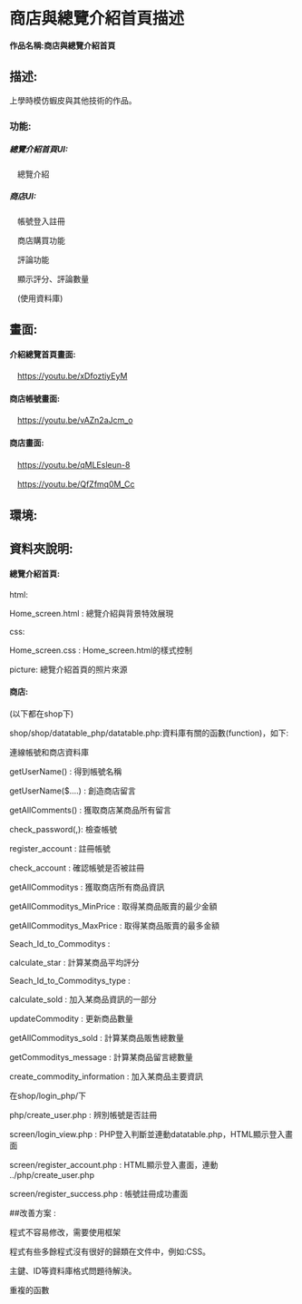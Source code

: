 # 商店與總覽介紹首頁描述

**作品名稱:商店與總覽介紹首頁**


## 描述:
上學時模仿蝦皮與其他技術的作品。

### 功能:　　　　
##### 總覽介紹首頁UI:

　總覽介紹

##### 商店UI:

　帳號登入註冊
  
　商店購買功能
    
　評論功能

　顯示評分、評論數量
  
　(使用資料庫)


## 畫面:

  #### 介紹總覽首頁畫面:
  
　https://youtu.be/xDfoztiyEyM

  #### 商店帳號畫面:
  
　https://youtu.be/vAZn2aJcm_o

  #### 商店畫面:
　https://youtu.be/qMLEsleun-8 
  
　https://youtu.be/QfZfmq0M_Cc

## 環境:

## 資料夾說明:

#### 總覽介紹首頁:

html:

Home_screen.html : 總覽介紹與背景特效展現

css:

Home_screen.css : Home_screen.html的樣式控制

picture: 總覽介紹首頁的照片來源

#### 商店:

(以下都在shop下)

shop/shop/datatable_php/datatable.php:資料庫有關的函數(function)，如下:

連線帳號和商店資料庫

getUserName() : 得到帳號名稱

getUserName($....) : 創造商店留言

getAllComments() : 獲取商店某商品所有留言

check_password($,$): 檢查帳號

register_account : 註冊帳號

check_account : 確認帳號是否被註冊

getAllCommoditys : 獲取商店所有商品資訊

getAllCommoditys_MinPrice : 取得某商品販賣的最少金額

getAllCommoditys_MaxPrice : 取得某商品販賣的最多金額

Seach_Id_to_Commoditys : 

calculate_star : 計算某商品平均評分

Seach_Id_to_Commoditys_type : 

calculate_sold : 加入某商品資訊的一部分

updateCommodity : 更新商品數量

getAllCommoditys_sold : 計算某商品販售總數量

getCommoditys_message : 計算某商品留言總數量

create_commodity_information : 加入某商品主要資訊






在shop/login_php/下

php/create_user.php : 辨別帳號是否註冊

screen/login_view.php : PHP登入判斷並連動datatable.php，HTML顯示登入畫面

screen/register_account.php : HTML顯示登入畫面，連動 ../php/create_user.php

screen/register_success.php : 帳號註冊成功畫面





##改善方案 : 

程式不容易修改，需要使用框架

程式有些多餘程式沒有很好的歸類在文件中，例如:CSS。

主鍵、ID等資料庫格式問題待解決。

重複的函數
